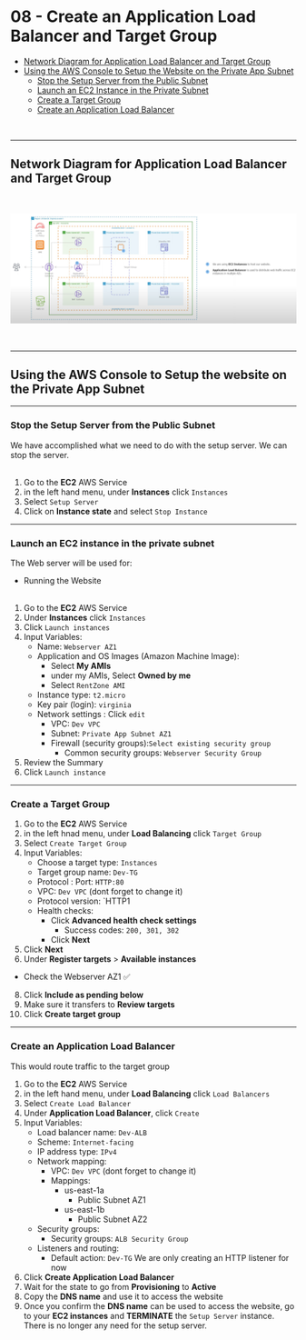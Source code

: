 # 08 - Create an Application Load Balancer and Target Group


<!-- no toc -->
  - [Network Diagram for Application Load Balancer and Target Group](#network-diagram-for-application-load-balancer-and-target-group)
  - [Using the AWS Console to Setup the Website on the Private App Subnet](#using-the-aws-console-to-setup-the-website-on-the-private-app-subnet)
    - [Stop the Setup Server from the Public Subnet](#stop-the-setup-server-from-the-public-subnet)
    - [Launch an EC2 Instance in the Private Subnet](#launch-an-ec2-instance-in-the-private-subnet)
    - [Create a Target Group](#create-a-target-group)
    - [Create an Application Load Balancer](#create-an-application-load-balancer)






<br>

---

## Network Diagram for Application Load Balancer and Target Group 
 <br>  

![Image Alt text](Network-Diagram.png)

<br>

---

## Using the AWS Console to Setup the website on the Private App Subnet
---
### Stop the Setup Server from the Public Subnet

We have accomplished what we need to do with the setup server. We can stop the server.
<br><br>


1. Go to the **EC2** AWS Service
2. in the left hand menu, under **Instances** click `Instances`
3. Select `Setup Server`
4. Click on **Instance state** and select `Stop Instance` 

---
### Launch an EC2 instance in the private subnet
The Web server will be used for: <br>
  - Running the Website <br><br>
1. Go to the **EC2** AWS Service
2. Under **Instances** click `Instances`
3. Click `Launch instances`
4. Input Variables:
    - Name: `Webserver AZ1`
    - Application and OS Images (Amazon Machine Image):
      - Select **My AMIs** 
      - under my AMIs, Select **Owned by me** 
      - Select `RentZone AMI`
    - Instance type: `t2.micro`
    - Key pair (login): `virginia`
    - Network settings : Click `edit`
        - VPC: `Dev VPC`
        - Subnet: `Private App Subnet AZ1`
        - Firewall (security groups):`Select existing security group`
            - Common security groups:  `Webserver Security Group`
5. Review the Summary 
6. Click `Launch instance`

---
### Create a Target Group
1. Go to the **EC2** AWS Service
2. in the left hnad menu, under **Load Balancing** click `Target Group`
3. Select `Create Target Group`
4. Input Variables:
    - Choose a target type: `Instances`
    - Target group name: `Dev-TG`
    - Protocol : Port: `HTTP:80`
    - VPC: `Dev VPC` (dont forget to change it)
    - Protocol version: `HTTP1
    - Health checks: 
      - Click **Advanced health check settings**
        - Success codes: `200, 301, 302`
      - Click **Next**
6. Click **Next**
7. Under **Register targets** > **Available instances**
  - Check the Webserver AZ1 ✅
8. Click **Include as pending below**
9. Make sure it transfers to **Review targets**
10. Click **Create target group**




---
### Create an Application Load Balancer
This would route traffic to the target group
1. Go to the **EC2** AWS Service
2. in the left hand menu, under **Load Balancing** click `Load Balancers`
3. Select `Create Load Balancer`
4. Under **Application Load Balancer**, click `Create`
5. Input Variables:
    - Load balancer name: `Dev-ALB`
    - Scheme: `Internet-facing`
    - IP address type: `IPv4`
    - Network mapping: 
      - VPC: `Dev VPC` (dont forget to change it)
      - Mappings: 
        - us-east-1a 
          - Public Subnet AZ1
        - us-east-1b 
          - Public Subnet AZ2
    - Security groups: 
      - Security groups: `ALB Security Group`
    - Listeners and routing:
      - Default action: `Dev-TG` 
      We are only creating an HTTP listener for now
6. Click **Create Application Load Balancer**
7. Wait for the state to go from **Provisioning** to **Active**
8. Copy the **DNS name** and use it to access the website
9. Once you confirm the **DNS name** can be used to access the website, go to your **EC2 instances** and **TERMINATE** the `Setup Server` instance. There is no longer any need for the setup server.



